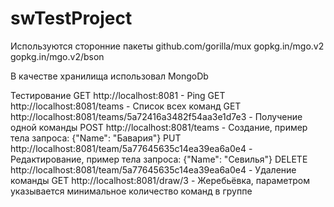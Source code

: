 # swTestProject

Используются сторонние пакеты 
github.com/gorilla/mux
gopkg.in/mgo.v2
gopkg.in/mgo.v2/bson

В качестве хранилища использовал MongoDb

Тестирование
GET http://localhost:8081 - Ping
GET http://localhost:8081/teams - Список всех команд
GET http://localhost:8081/teams/5a72416a3482f54aa3e1d7e3 - Получение одной команды
POST http://localhost:8081/teams - Создание, пример тела запроса: {"Name": "Бавария"}
PUT http://localhost:8081/team/5a77645635c14ea39ea6a0e4 - Редактирование, пример тела запроса: {"Name": "Севилья"}
DELETE http://localhost:8081/team/5a77645635c14ea39ea6a0e4 - Удаление команды
GET http://localhost:8081/draw/3 - Жеребьёвка, параметром указывается минимальное количество команд в группе
